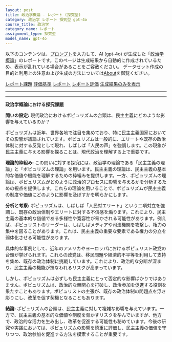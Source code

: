 ```yaml
---
layout: post
title: 政治学概論 - レポート (探究型)
category: 政治学 レポート 探究型 gpt-4o
course_title: 政治学
category_name: レポート
assignment_type: 探究型
model_name: gpt-4o
---
```


以下のコンテンツは、[プロンプト](http://127.0.0.1:8000/generated/政治学/gpt-4o/prompt_レポート-探究型.md)を入力して、AI (gpt-4o) が生成した「[政治学概論](/contents/政治学/)」のレポートです。このページは生成結果から自動的に作成されているため、表示が乱れている場合があることをご容赦ください。
データセット作成の目的と利用上の注意および生成の方法については[About](/About)を御覧ください。

[レポート課題](../レポート課題-探究型)
[評価基準](../評価基準-探究型)
[レポート](../レポート-探究型)
[レポート評価](../レポート評価-探究型)
[生成結果のみを表示](http://127.0.0.1:8000/generated/政治学/gpt-4o/レポート-探究型.md)
  

***
***
  
**政治学概論における探究課題**

**問いの設定:**
現代政治におけるポピュリズムの台頭は、民主主義にどのような影響を与えているのか？

ポピュリズムは近年、世界各地で注目を集めており、特に民主主義国家においてその影響が議論されています。ポピュリズムは一般的に、エリートや既存の政治体制に対する反発として現れ、しばしば「人民の声」を強調します。この現象が民主主義に与える影響を探ることは、現代政治を理解する上で重要です。

**理論的枠組み:**
この問いに対する探究には、政治学の理論である「民主主義の理論」と「ポピュリズムの理論」を用います。民主主義の理論は、民主主義の基本的な価値や機能を理解するための枠組みを提供します。一方、ポピュリズムの理論は、ポピュリズムがどのように政治的プロセスに影響を与えるかを分析するための視点を提供します。これらの理論を用いることで、ポピュリズムが民主主義の制度や価値にどのように影響を及ぼすかを明らかにします。

**分析と考察:**
ポピュリズムは、しばしば「人民対エリート」という二項対立を強調し、既存の政治体制やエリートに対する不信感を煽ります。これにより、民主主義の基本的な価値である多様性や寛容性が脅かされる可能性があります。例えば、ポピュリストのリーダーは、しばしばメディアや司法機関を攻撃し、権力の集中を図ることがあります。これは、民主主義の重要な要素である権力の分立を弱体化させる可能性があります。

具体的な事例として、近年のアメリカやヨーロッパにおけるポピュリスト政党の台頭が挙げられます。これらの政党は、移民問題や経済的不平等を利用して支持を集め、既存の政治体制に挑戦しています。これにより、政治的な分断が深まり、民主主義の機能が損なわれるリスクが高まっています。

しかし、ポピュリズムは必ずしも民主主義にとって否定的な影響ばかりではありません。ポピュリズムは、政治的な無関心を打破し、政治参加を促進する役割を果たすこともあります。ポピュリストの主張が、既存の政治体制の問題点を浮き彫りにし、改革を促す契機となることもあります。

**結論:**
ポピュリズムの台頭は、民主主義に対して複雑な影響を与えています。一方で、民主主義の基本的な価値や制度を脅かすリスクを孕んでいますが、他方で、政治的な活力を生み出し、改革を促進する可能性も秘めています。今後の研究や実践においては、ポピュリズムの影響を慎重に評価し、民主主義の価値を守りつつ、政治参加を促進する方法を模索することが重要です。
